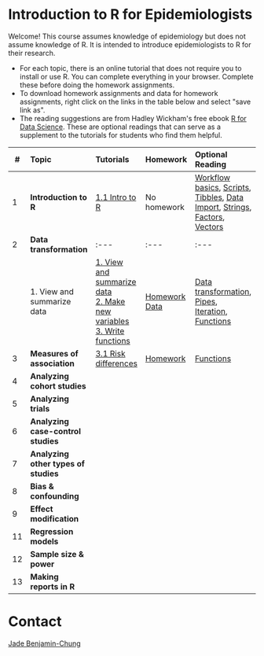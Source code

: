 # Introduction to R for Epidemiologists

Welcome! This course assumes knowledge of epidemiology but does not assume knowledge of R. It is intended to introduce epidemiologists to R for their research. 

- For each topic, there is an online tutorial that does not require you to install or use R. You can complete everything in your browser. Complete these before doing the homework assignments. 
- To download homework assignments and data for homework assignments, right click on the links in the table below and select "save link as".
- The reading suggestions are from Hadley Wickham's free ebook [R for Data Science](http://r4ds.had.co.nz/index.html). These are optional readings that can serve as a supplement to the tutorials for students who find them helpful. 

|# | Topic | Tutorials  | Homework  | Optional Reading
|--- | :--- | :---       | :---       | :---   
|1 | <b>Introduction to R</b> |[1.1 Intro to R](https://jadebc.shinyapps.io/intro-to-R/)  | No homework | [Workflow basics](http://r4ds.had.co.nz/workflow-basics.html), [Scripts](http://r4ds.had.co.nz/workflow-scripts.html), [Tibbles](http://r4ds.had.co.nz/tibbles.html), [Data Import](http://r4ds.had.co.nz/data-import.html), [Strings](http://r4ds.had.co.nz/strings.html), [Factors](http://r4ds.had.co.nz/factors.html), [Vectors](http://r4ds.had.co.nz/vectors.html)
|2 | <b>Data transformation</b> | :---       | :---       | :---   
| | 1. View and summarize data |[1. View and summarize data](https://jadebc.shinyapps.io/prevalence/) <br />[2. Make new variables](https://jadebc.shinyapps.io/Incidence/) <br />  [3. Write functions](https://jadebc.shinyapps.io/convert-inc-prev/)|<a href="https://github.com/jadebc-berkeley/PH250B/blob/master/homework/hw_mod.R" download>Homework</a> <br /> <a href="https://github.com/jadebc-berkeley/PH250B/blob/master/homework/hw_mod.RData" download>Data</a>| [Data transformation](http://r4ds.had.co.nz/transform.html), [Pipes](http://r4ds.had.co.nz/pipes.html), [Iteration](http://r4ds.had.co.nz/iteration.html), [Functions](http://r4ds.had.co.nz/functions.html)
|3 | <b>Measures of association</b> | [3.1 Risk differences](https://jadebc.shinyapps.io/Risk_difference/) | <a href="https://github.com/jadebc-berkeley/PH250B/blob/master/homework/hw_moa.R" download> Homework</a> | [Functions](http://r4ds.had.co.nz/functions.html)
|4 | <b>Analyzing cohort studies</b> |||
|5 | <b>Analyzing trials</b> |||
|6 | <b>Analyzing case-control studies</b> |||
|7 | <b>Analyzing other types of studies</b> |||
|8 | <b>Bias & confounding</b> |||
|9 | <b>Effect modification</b> |||
|11 | <b>Regression models </b> |||
|12 | <b>Sample size & power </b> |||
|13 | <b>Making reports in R</b> |||



# Contact
[Jade Benjamin-Chung](mailto:jadebc@berkeley.edu)  

<!-- ![alt text](http://bbd.berkeley.edu/uploads/5/4/3/7/54378593/published/benjamin-chung-jade_1.jpeg?1507227294 "Jade") -->
